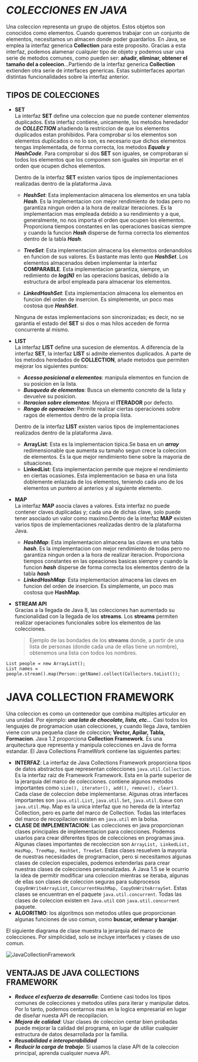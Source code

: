 # ***COLECCIONES EN JAVA*** #

Una coleccion representa un grupo de objetos. Estos objetos son  conocidos como elementos. Cuando queremos trabajar con un conjunto 
de elementos, necesitamos un almacen donde poder guardarlos. En Java, se emplea la interfaz generica **Collection** para 
este proposito. Gracias a esta interfaz, podemos alamenar cualquier tipo de objeto y podemos usar una serie de metodos comunes,
como pueden ser: **añadir, eliminar, obtener el tamaño del a coleecion**...Partiendo de la interfaz generica **Collection** extienden 
otra serie de interfaces genericas. Estas subinterfaces aportan distintas funcionalidades sobre la interfaz anterior.
  
   
## **TIPOS DE COLECCIONES** ##

- **SET**  
  La interfaz **SET** define una coleccion que no puede contener elementos duplicados. Esta interfaz contiene, unicamente, los metodos
  heredador de ***COLLECTION*** añadiendo la restriccion de que los elementos duplicados estan prohibidos. Para comprobar si los elementos 
  son elementos duplicados o no lo son, es necesario que dichos elementos tengas implementada, de forma correcta, los metodos ***Equals y HashCode***.
  Para comprobar si dos **SET** son iguales, se comprobaran si todos los elementos que los componen son iguales sin importar en el orden que 
  ocupen dichos elementos.  


  Dentro de la interfaz **SET** existen varios tipos de implementaciones realizadas dentro de la plataforma Java.

  - ***HashSet***: Esta implementacion almacena los elementos en una tabla ***Hash***. Es la implementacion con mejor rendimiento de todas pero no 
  garantiza ningun orden a la hora de realizar iteraciones. Es la implementacion mas empleada debido a su rendimiento y a que, generalmente, no nos 
  importa el orden que ocupen los elementos. Proporciona tiempos constantes en las operaciones basicas siempre y cuando la funcion ***Hash*** disperse de 
  forma correcta los elementos dentro de la tabla ***Hash***.  


  - ***TreeSet***: Esta implementacion almacena los elementos ordenandolos en funcion de sus valores. Es bastante mas lento que ***HashSet***. Los elementos 
  almacenados deben implementar la interfaz **COMPARABLE**. Esta implementacion garantiza, siempre, un redimiento de ***log(N)*** en las operacions basicas, 
  debido a la estructura de arbol empleada para almacenar los elementos.  


  - ***LinkedHashSet***: Esta implementacion almacena los elementos en funcion del orden de insercion. Es simplemente, un poco mas costosa que ***HashSet***.  
  

  Ninguna de estas implementacions son sincronizadas; es decir, no se garantia el estado del **SET** si dos o mas hilos acceden de forma concurrente al mismo.  

- **LIST**  
  La interfaz **LIST** define una sucesion de elementos. A diferencia de la interfaz **SET**, la interfaz **LIST** si admite elementos duplicados. A parte de 
  los metodos heredados de **COLLECTION**, añade metodos que permiten mejorar los siguientes puntos:  

  - ***Acesso posicional a elementos***: manipula elementos en funcion de su posicion en la lista.  
  - ***Busqueda de elementos***: Busca un elemento concreto de la lista y devuelve su posicion.  
  - ***Iteracion sobre elementos***: Mejora el **ITERADOR** por defecto.  
  - ***Rango de operacion***: Permite realizar ciertas operaciones sobre ragos de elementos dentro de la propia lista.  

  Dentro de la interfaz **LIST** existen varios tipos de implementaciones realizados dentro de la plataforma Java.  

  - **ArrayList**: Esta es la implementacion tipica.Se basa en un ***array*** redimensionable que aumenta su tamaño segun crece la coleccion de elementos. Es la 
  que mejor rendimiento tiene sobre la mayoria de situaciones.  
  - **LinkedList**: Esta implementacion permite que mejore el rendimiento en ciertas ocasiones. Esta implementacion se basa en una lista doblemente enlazada de los 
  elementos, teniendo cada uno de los elementos un puntero al anterios y al siguiente elemento.  

- **MAP**  
  La interfaz **MAP** asocia claves a valores. Esta interfaz no puede contener claves duplicadas y; cada una de dichas clave, solo puede tener asociado un valor como 
  maximo.Dentro de la interfaz **MAP** existen varios tipos de implementaciones realizadas dentro de la plataforma Java.  

  - ***HashMap***: Esta implementacion almacena las claves en una tabla ***hash***. Es la implementacion con mejor rendimiento de todas pero no garantiza ningun orden 
  a la hora de realizar iteracion. Proporciona tiempos constantes en las opeaciones basicas siempre y cuando la funcion ***hash*** disperse de forma correcta los elementos 
  dentro de la tabla ***hash***  
  - ***LinkedHashMap***: Esta implementacion almacena las claves en funcion del orden de insercion. Es simplemente, un poco mas costosa que **HashMap**.  
  
- **STREAM API**  
  Gracias a la llegada de Java 8, las colecciones han aumentado su funcionalidad con la llegada de los **streams**. Los **streams** permiten realizar operaciones funcionales 
  sobre los elementos de las colecciones.  

  >Ejemplo de las bondades de los **streams** donde, a partir de una lista de personas (donde cada una de ellas tiene un nombre), obtenemos una lista con todos los nombres.  

```List people = new ArrayList();```  
```List names = people.stream().map(Person::getName).collect(Collectors.toList());```  

# **JAVA COLLECTION FRAMEWORK** #  

Una coleccion es como un contenedor que combina multiples articulor en una unidad. Por ejemplo: ***una lata de chocolate, lista, etc..***. Casi todos los lenguajes de programacion 
usan colecciones, y cuando llega Java, tambien viene con una pequeña clase de coleccion; **Vector, Apilar, Tabla, Formacion**. Java 1.2 proporciona **Collection Framework**. Es 
una arquitectura que representa y manipula colecciones en Java de forma estandar. El Java Collections FrameWork contiene las siguientes partes:  

- **INTERFAZ**: La interfaz de Java Collections Framework proporciona tipos de datos abstractos que representan colecciones ```java.util.Collection```. Es la interfaz raiz de 
Framework Framework. Esta en la parte superior de la jerarquia del marco de colecciones. contiene algunos metodos importantes como ```size(), iterator(), add(), remove(), clear()```.
Cada clase de coleccion debe implementarse. Algunas otras interfaces importantes son ```java.util.List```, ```java.util.Set```, ```java.util.Queue``` con ```java.util.Map```. 
Map es la unica interfaz que no hereda de la interfaz Collection, pero es parte del marco de Collection. Todas las interfaces del marco de recopilacion existen en ```java.util``` en la 
bolsa.  
- **CLASE DE IMPLEMENTACION**: Las colecciones en java proporcionan clases principales de implementacion para colecciones. Podemos usarlos para crear diferentes tipos de colecciones 
en programas java. Algunas clases importantes de recoleccion son ```ArrayList, LinkedList, HasMap, TreeMap, HashSet, TreeSet```. Estas clases resuelven la mayoria de nuestras 
necesidades de programacion, pero si necesitamos algunas clases de colecion especiales, podemos extenderlas para crear nuestras clases de colecciones personalizadas. A Java 1.5 se le 
ocurrio la idea de permitir modificar una coleccion mientras se iteraba, algunas de ellas son clases de coleccion seguras para subprocesos ```CopyOnWriteArrayList```, 
```ConcurrentHashMap, CopyOnWriteArraySet```. Estas clases se encuentran en el paquete ```java.util.concurrent```. Todas las clases de coleccion existen en ```Java.util``` con 
```java.util.concurrent``` paquete.  
- **ALGORITMO**: los algoritmos son metodos utiles que proporcionan algunas funciones de uso comun, como **buscar, ordenar y barajar**.  

El siguiente diagrama de clase muestra la jerarquia del marco de colecciones. Por simplicidad, solo se incluye interfaces y clases de uso comun.  

![JavaCollectionFramework](Colecciones.jpg)  

## **VENTAJAS DE JAVA COLLECTIONS FRAMEWORK** ##  

- ***Reduce el esfuerzo de desarrollo***: Contiene casi todos los tipos comunes de colecciones y metodos utiles para iterar y manipular datos. Por lo tanto, podemos centarnos mas en la 
logica empresarial en lugar de diseñar nuesta API de recopilacion.  
- ***Mejora de calidad***: Usar clases de coleccion centar bien probadas puede mejorar la calidad del programa, en lugar de utiliar cualquier estructura de datos desarrollada por la familia.  
- ***Reusabilidad e interoperabilidad***  
- ***Reducir la carga de trabajo***: Si usamos la clase API de la coleccion principal, aprenda cualquier nueva API.


  



 


